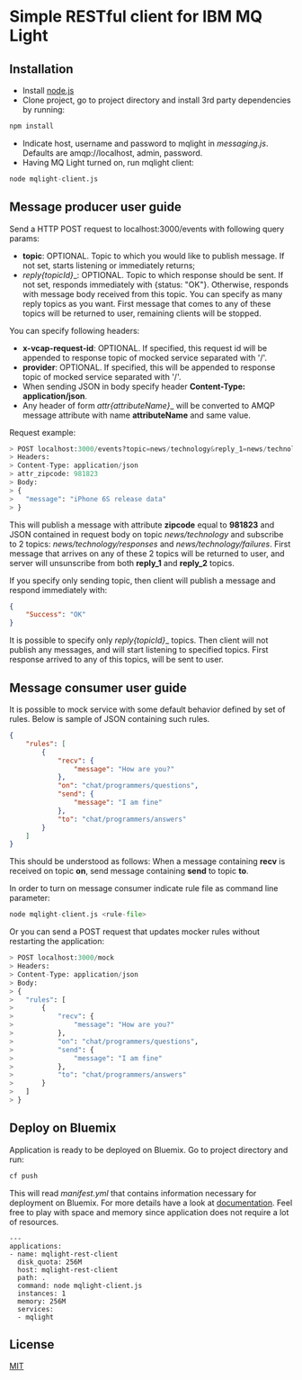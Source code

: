 # Simple RESTful client for IBM MQ Light

## Installation

* Install [node.js](https://nodejs.org/download/)
* Clone project, go to project directory and install 3rd party dependencies by running: 
```python
npm install
```
* Indicate host, username and password to mqlight in _messaging.js_. Defaults are amqp://localhost, admin, password.
* Having MQ Light turned on, run mqlight client:
```python
node mqlight-client.js
```

## Message producer user guide

Send a HTTP POST request to localhost:3000/events with following query params:

* __topic__: OPTIONAL. Topic to which you would like to publish message. If not set, starts listening or immediately returns;
* __reply_{topicId}__: OPTIONAL. Topic to which response should be sent. If not set, responds immediately with {status: "OK"}. Otherwise, responds with message body received from this topic. You can specify as many reply topics as you want. First message that comes to any of these topics will be returned to user, remaining clients will be stopped.

You can specify following headers:

* __x-vcap-request-id__: OPTIONAL. If specified, this request id will be appended to response topic of mocked service separated with '/'.
* __provider__: OPTIONAL. If specified, this will be appended to response topic of mocked service separated with '/'.
* When sending JSON in body specify header __Content-Type: application/json__.
* Any header of form __attr_{attributeName}__ will be converted to AMQP message attribute with name __attributeName__ and same value.

Request example:

```python
> POST localhost:3000/events?topic=news/technology&reply_1=news/technology/responses&reply_2=news/technology/failures
> Headers:
> Content-Type: application/json
> attr_zipcode: 981823
> Body:
> { 
> 	"message": "iPhone 6S release data" 
> }
```

This will publish a message with attribute __zipcode__ equal to __981823__ and JSON contained in request body on topic _news/technology_ and subscribe to 2 topics: _news/technology/responses_ and _news/technology/failures_. First message that arrives on any of these 2 topics will be returned to user, and server will unsunscribe from both __reply_1__ and __reply_2__ topics.

If you specify only sending topic, then client will publish a message and respond immediately with:
```json
{
	"Success": "OK"
}
```

It is possible to specify only __reply_{topicId}__ topics. Then client will not publish any messages, and will start listening to specified topics. First response arrived to any of this topics, will be sent to user.

## Message consumer user guide

It is possible to mock service with some default behavior defined by set of rules. Below is sample of JSON containing such rules.

```json
{
	"rules": [
		{
			"recv": {
				"message": "How are you?"
			},
			"on": "chat/programmers/questions",
			"send": {
				"message": "I am fine"
			},
			"to": "chat/programmers/answers"
		}
	]
}
```

This should be understood as follows: When a message containing __recv__ is received on topic __on__, send message containing __send__ to topic __to__.

In order to turn on message consumer indicate rule file as command line parameter:
```python
node mqlight-client.js <rule-file>
```

Or you can send a POST request that updates mocker rules without restarting the application:

```python
> POST localhost:3000/mock
> Headers:
> Content-Type: application/json
> Body:
> {
>	"rules": [
>		{
>			"recv": {
>				"message": "How are you?"
>			},
>			"on": "chat/programmers/questions",
>			"send": {
>				"message": "I am fine"
>			},
>			"to": "chat/programmers/answers"
>		}
>	]
> }
```

## Deploy on Bluemix

Application is ready to be deployed on Bluemix. Go to project directory and run:

```python
cf push
```

This will read _manifest.yml_ that contains information necessary for deployment on Bluemix. For more details have a look at [documentation](https://www.ng.bluemix.net/docs/#starters/nodejs/index.html#nodejs). Feel free to play with space and memory since application does not require a lot of resources.

```lang
---
applications:
- name: mqlight-rest-client
  disk_quota: 256M
  host: mqlight-rest-client
  path: .
  command: node mqlight-client.js
  instances: 1
  memory: 256M
  services:
  - mqlight

```

## License

[MIT](http://opensource.org/licenses/MIT)
